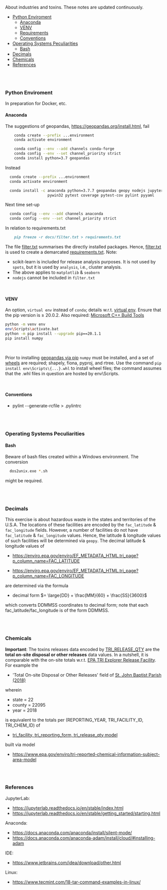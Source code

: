 About industries and toxins.  These notes are updated continuously.

* [Python Enviroment](#python-environment)
  * [Anaconda](#anaconda)
  * [VENV](#venv)
  * [Requirements](#requirements)
  * [Conventions](#conventions)
* [Operating Systems Peculiarities](#operating-systems-peculiarities)
  * [Bash](#bash)
* [Decimals](#decimals)
* [Chemicals](#chemicals)
* [References](#references)

<br>
<br>

### Python Enviroment

In preparation for Docker, etc.

#### Anaconda

The suggestions of geopandas, https://geopandas.org/install.html, fail

```bash
    conda create --prefix ...environment
    conda activate environment

    conda config --env --add channels conda-forge
    conda config --env --set channel_priority strict
    conda install python=3.7 geopandas
```

Instead

```bash
  conda create --prefix ...environment
  conda activate environment

  conda install -c anaconda python=3.7.7 geopandas geopy nodejs jupyterlab
                   pywin32 pytest coverage pytest-cov pylint pyyaml    
```

Next time set-up

```bash
  conda config --env --add channels anaconda
  conda config --env --set channel_priority strict
```

In relation to requirements.txt

````markdown
    pip freeze -r docs/filter.txt > requirements.txt
````

The file [filter.txt](./docs/filter.txt) summarises the directly installed packages.  Hence, [filter.txt](./docs/filter.txt) is used to create a demarcated [requirements.txt](requirements.txt).  Note:

* scikit-learn is included for release analysis purposes.  It is not used by `spots`, but it is used by `analysis`, i.e., cluster analysis.
* The above applies to `matplotlib` & `seaborn`
* `nodejs` cannot be included in `filter.txt` 

<br>

#### VENV

An option, ``virtual env`` instead of ``conda``; details w.r.t. [virtual env](https://packaging.python.org/guides/installing-using-pip-and-virtual-environments/).  Ensure that the pip version is ≥ 20.0.2.  Also required: [Microsoft C++ Build Tools](https://visualstudio.microsoft.com/visual-cpp-build-tools/)

```bash
python -m venv env
env\Scripts\activate.bat
python -m pip install --upgrade pip==20.1.1
pip install numpy
```

<br>

Prior to installing [geopandas via pip](https://geopandas.org/install.html#installing-with-pip) ``numpy`` must be installed, and a set of [wheels](https://www.lfd.uci.edu/~gohlke/pythonlibs/#pyproj) are required; shapely, fiona, pyproj, and rtree.  Use the command `pip install env\Scripts\{...}.whl` to install wheel files; the command assumes that the .whl files in question are hosted by env\Scripts\.

<br>

#### Conventions

* pylint --generate-rcfile > .pylintrc


<br>
<br>


### Operating Systems Peculiarities

#### Bash

Beware of bash files created within a Windows environment.  The conversion

```bash
  dos2unix.exe *.sh
```

might be required.

<br>
<br>

### Decimals

This exercise is about hazardous waste in the states and territories of the U.S.A.  The locations of these facilities are encoded by the `fac_latitude` & `fac_longitude` fields.  However, a number of facilities do not have `fac_latitude` & `fac_longitude` values.  Hence, the latitude & longitude values of such facilities will be determined via `geopy`.  The decimal latitude & longitude values of

* https://enviro.epa.gov/enviro/EF_METADATA_HTML.tri_page?p_column_name=FAC_LATITUDE

* https://enviro.epa.gov/enviro/EF_METADATA_HTML.tri_page?p_column_name=FAC_LONGITUDE

are determined via the formula

* decimal form  $= \large{DD} + \frac{MM}{60} + \frac{SS}{3600}$

which converts DDMMSS coordinates to decimal form; note that each fac_latitude/fac_longitude is of the form DDMMSS.

<br>
<br>

### Chemicals

**Important**: The toxins releases data encoded by [TRI_RELEASE_QTY](https://enviro.epa.gov/enviro/ef_metadata_html.ef_metadata_table?p_table_name=tri_release_qty&p_topic=tri) are the **total on-site disposal or other releases** data values.  In a nutshell, it is comparable with the on-site totals w.r.t. [EPA TRI Explorer Release Facility](https://enviro.epa.gov/triexplorer/tri_release.facility).  For example the

* 'Total On-site Disposal or Other Releases' field of [St. John Baptist Parish (2018)](https://enviro.epa.gov/triexplorer/release_fac?p_view=COFA&trilib=TRIQ1&sort=_VIEW_&sort_fmt=1&state=22&county=22095&chemical=All+chemicals&industry=ALL&year=2018&tab_rpt=1&fld=TRIID&fld=LNGLAT&fld=RELLBY&fld=TSFDSP)

wherein

* state = 22
* county = 22095
* year = 2018

is equivalent to the totals per (REPORTING_YEAR, TRI_FACILITY_ID, TRI_CHEM_ID) of

* [tri_facility, tri_reporting_form, tri_release_qty model](https://data.epa.gov/efservice/TRI_FACILITY/STATE_ABBR/LA/STATE_COUNTY_FIPS_CODE/22095/TRI_REPORTING_FORM/REPORTING_YEAR/2018/TRI_RELEASE_QTY/CSV)

built via model

* https://www.epa.gov/enviro/tri-reported-chemical-information-subject-area-model

<br>
<br>

### References

JupyterLab:
* https://jupyterlab.readthedocs.io/en/stable/index.html
* https://jupyterlab.readthedocs.io/en/stable/getting_started/starting.html

Anaconda:
* https://docs.anaconda.com/anaconda/install/silent-mode/
* https://docs.anaconda.com/anaconda-adam/install/cloud/#installing-adam

IDE:
* https://www.jetbrains.com/idea/download/other.html

Linux:
* https://www.tecmint.com/18-tar-command-examples-in-linux/
